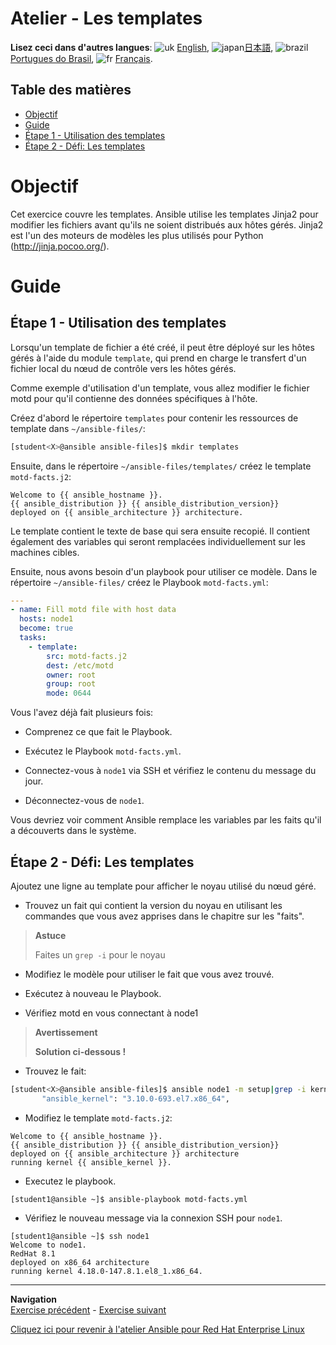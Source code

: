 # Atelier - Les templates

**Lisez ceci dans d'autres langues**: ![uk](../../../images/uk.png) [English](README.md),  ![japan](../../../images/japan.png)[日本語](README.ja.md), ![brazil](../../../images/brazil.png) [Portugues do Brasil](README.pt-br.md), ![fr](../../../images/fr.png) [Français](README.fr.md).

## Table des matières

* [Objectif](#objectif)
* [Guide](#guide)
* [Étape 1 - Utilisation des templates](#Étape-1---utilisation-des-templates)
* [Étape 2 - Défi: Les templates](#Étape-2---défi-les-templates)

# Objectif

Cet exercice couvre les templates. Ansible utilise les templates Jinja2 pour modifier les fichiers avant qu'ils ne soient distribués aux hôtes gérés. Jinja2 est l'un des moteurs de modèles les plus utilisés pour Python (<http://jinja.pocoo.org/>).

# Guide

## Étape 1 - Utilisation des templates

Lorsqu'un template de fichier a été créé, il peut être déployé sur les hôtes gérés à l'aide du module `template`, qui prend en charge le transfert d'un fichier local du nœud de contrôle vers les hôtes gérés.

Comme exemple d'utilisation d'un template, vous allez modifier le fichier motd pour qu'il contienne des données spécifiques à l'hôte.

Créez d'abord le répertoire `templates` pour contenir les ressources de template dans `~/ansible-files/`:
```bash
[student<X>@ansible ansible-files]$ mkdir templates
```

Ensuite, dans le répertoire `~/ansible-files/templates/` créez le template `motd-facts.j2`:

<!-- {% raw %} -->
```html+jinja
Welcome to {{ ansible_hostname }}.
{{ ansible_distribution }} {{ ansible_distribution_version}}
deployed on {{ ansible_architecture }} architecture.
```
<!-- {% endraw %} -->

Le template contient le texte de base qui sera ensuite recopié. Il contient également des variables qui seront remplacées individuellement sur les machines cibles.

Ensuite, nous avons besoin d'un playbook pour utiliser ce modèle. Dans le répertoire `~/ansible-files/` créez le Playbook `motd-facts.yml`:
```yaml
---
- name: Fill motd file with host data
  hosts: node1
  become: true
  tasks:
    - template:
        src: motd-facts.j2
        dest: /etc/motd
        owner: root
        group: root
        mode: 0644
```

Vous l'avez déjà fait plusieurs fois:

   - Comprenez ce que fait le Playbook.

   - Exécutez le Playbook `motd-facts.yml`.

   - Connectez-vous à `node1` via SSH et vérifiez le contenu du message du jour.

   - Déconnectez-vous de `node1`.

Vous devriez voir comment Ansible remplace les variables par les faits qu'il a découverts dans le système.

## Étape 2 - Défi: Les templates

Ajoutez une ligne au template pour afficher le noyau utilisé du nœud géré.

   - Trouvez un fait qui contient la version du noyau en utilisant les commandes que vous avez apprises dans le chapitre sur les "faits".

> **Astuce**
>
> Faites un `grep -i` pour le noyau

   - Modifiez le modèle pour utiliser le fait que vous avez trouvé.

   - Exécutez à nouveau le Playbook.

   - Vérifiez motd en vous connectant à node1

> **Avertissement**
>
> **Solution ci-dessous \!**


  - Trouvez le fait:
```bash
[student<X>@ansible ansible-files]$ ansible node1 -m setup|grep -i kernel
       "ansible_kernel": "3.10.0-693.el7.x86_64",
```

  - Modifiez le template  `motd-facts.j2`:
<!-- {% raw %} -->
```html+jinja
Welcome to {{ ansible_hostname }}.
{{ ansible_distribution }} {{ ansible_distribution_version}}
deployed on {{ ansible_architecture }} architecture
running kernel {{ ansible_kernel }}.
```
<!-- {% endraw %} -->

  - Executez le playbook.
```
[student1@ansible ~]$ ansible-playbook motd-facts.yml
```

  - Vérifiez le nouveau message via la connexion SSH pour `node1`.
```
[student1@ansible ~]$ ssh node1
Welcome to node1.
RedHat 8.1
deployed on x86_64 architecture
running kernel 4.18.0-147.8.1.el8_1.x86_64.
```

----
**Navigation**
<br>
[Exercise précédent](../1.5-handlers/README.fr.md) - [Exercise suivant](../1.7-role/README.fr.md)

[Cliquez ici pour revenir à l'atelier Ansible pour Red Hat Enterprise Linux](../README.fr.md)

